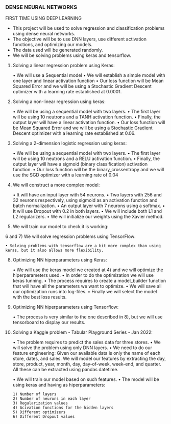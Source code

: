 ### DENSE NEURAL NETWORKS

FIRST TIME USING DEEP LEARNING 

- This project will be used to solve regression and classification problems using dense neural networks. 
- The objective will be to use DNN layers, use different activation functions, and optimizing our models.
- The data used will be generated randomly. 
- We will be solving problems using keras and tensorflow.          

1) Solving a linear regression problem using Keras:

    • We will use a Sequential model 
    • We will establish a simple model with one layer and linear activation function
    • Our loss function will be Mean Squared Error and we will be using a Stochastic Gradient Descent optimizer with a learning rate established at 0.0001.

2) Solving a non-linear regression using keras:

    • We will be using a sequential model with two layers.
    • The first layer will be using 10 neutrons and a TANH activation function.
    • Finally, the output layer will have a linear activation function.
    • Our loss function will be Mean Squared Error and we will be using a Stochastic Gradient Descent optimizer with a learning rate established at 0.06.

3) Solving a 2-dimension logistic regression using keras:

    • We will be using a sequential model with two layers.
    • The first layer will be using 10 neutrons and a RELU activation function.
    • Finally, the output layer will have a sigmoid (binary classification) activation function.
    • Our loss function will be the binary_crossentropy and we will use the SGD optimizer with a learning rate of 0.04

4) We will construct a more complex model:

    • It will have an input layer with 54 neurons.
    • Two layers with 256 and 32 neurons respectively, using sigmoid as an activation function and batch normalization. 
    • An output layer with 7 neurons using a softmax.
    • It will use Dropout with 0.2 in both layers.
    • We will include both L1 and L2 regularizers. 
    • We will initialize our weights using the Xavier method. 

5) We will train our model to check it is working:
    
6 and 7) We will solve regression problems using TensorFlow:

    • Solving problems with tensorflow are a bit more complex than using keras, but it also allows more flexibility.

8) Optimizing NN hiperparameters using Keras:

    • We will use the keras model we created at 4) and we will optimize the hiperparameters used.
    • In order to do the optimization we will use keras tunning. 
    • The process requires to create a model_builder function that will have all the parameters we want to optimize.
    • We will save all our optimization runs into log-files. 
    • Finally we will select the model with the best loss results. 

9) Optimizing NN hiperparameters using Tensorflow:

    • The process is very similar to the one described in 8), but we will use tensorboard to display our results.

10) Solving a Kaggle problem - Tabular Playground Series - Jan 2022:

    • The problem requires to predict the sales data for three stores.
    • We will solve the problem using only DNN layers. 
    • We need to do our feature engineering:
            Given our available data is only the name of each store, dates, and sales. We will model our features by extracting the day, store, product, year, month, day, day-of-week, week-end, and quarter. All these can be extracted using pandas datetime. 
    
    • We will train our model based on such features.
    • The model will be using keras and having as hiperparameters: 

        1) Number of layers
        2) Number of neurons in each layer
        3) Regularization values
        4) Acivation functions for the hidden layers
        5) Different optimizers
        6) Different Dropout values